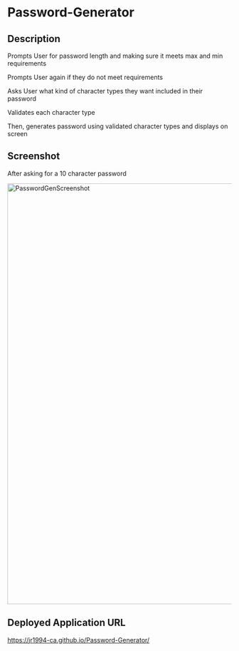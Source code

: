 # Password-Generator

## Description

Prompts User for password length and making sure it meets max and min requirements

Prompts User again if they do not meet requirements

Asks User what kind of character types they want included in their password

Validates each character type

Then, generates password using validated character types and displays on screen

## Screenshot

After asking for a 10 character password

<img width="944" alt="PasswordGenScreenshot" src="https://user-images.githubusercontent.com/77323903/108665945-f171ad80-748a-11eb-80ec-68dfbb9258fe.png">

## Deployed Application URL

https://jr1994-ca.github.io/Password-Generator/